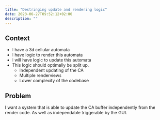 ```yaml
---
title: "Destringing update and rendering logic"
date: 2023-06-27T09:52:12+02:00
description: ""
---
```


## Context
- I have a 3d cellular automata
- I have logic to render this automata
- I will have logic to update this automata
- This logic should optimally be split up.
  - Independent updating of the CA
  - Multiple renderviews
  - Lower complexity of the codebase

## Problem
I want a system that is able to update the CA buffer independently from the render code. As well as independable triggerable by the GUI.

